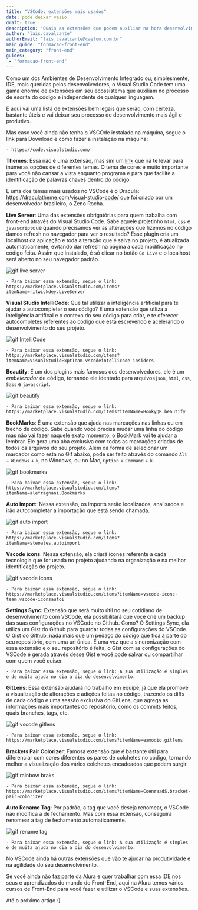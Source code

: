 ```yaml
---
title: "VSCode: extensões mais usados"
date: pode deixar vazio
draft: true
description: "Quais as extensões que podem auxiliar na hora desenvolvimento na IDE Visual Studio Code"
author: "lais.cavalcante"
authorEmail: "lais.cavalcante@caelum.com.br"
main_guide: "formacao-front-end"
main_category: "front-end"
guides:
 - "formacao-front-end"
---
```


Como um dos Ambientes de Desenvolvimento Integrado ou, simplesmente, IDE,  mais queridas pelos desenvolvedores, o Visual Studio Code tem uma gama enorme de extensões em seu ecossistema que auxiliam no processo de escrita do código e independente de qualquer linguagem.

E aqui vai uma lista de extensões bem legais que serão, com certeza, bastante úteis e vai deixar seu processo de desenvolvimento mais ágil e produtivo.

Mas caso você ainda não tenha o VSCOde instalado na máquina, segue o link para Download e como fazer a instalação na máquina:

    - https://code.visualstudio.com/

    
**Themes**: Essa não é uma extensão, mas sim um [link](https://vscodethemes.com/) que irá te levar para inúmeras opções de diferentes temas. O tema de cores é muito importante para você não cansar a vista enquanto programa e para que facilite a identificação de palavras chaves dentro do código.

E uma dos temas mais usados no VSCode é o Dracula: https://draculatheme.com/visual-studio-code/ que foi criado por um desenvolvedor brasileiro, o Zeno Rocha.

**Live Server**: Uma das extensões obrigatórias para quem trabalha com front-end através do Visual Studio Code. Sabe aquele projetinho `html`, `css` e `javascript`que quando precisamos ver as alterações que fizemos no código damos refresh no navegador para ver o resultado?  Esse plugin cria um localhost da aplicação e toda alteração que é salva no projeto, é atualizada automaticamente, evitando dar refresh na página a cada modificação no código feita. Assim que instalado, é só clicar no botão `Go Live` e o localhost será aberto no seu navegador padrão.

![gif live server](https://raw.githubusercontent.com/ritwickdey/vscode-live-server/master/images/Screenshot/vscode-live-server-animated-demo.gif)

    - Para baixar essa extensão, segue o link: https://marketplace.visualstudio.com/items?itemName=ritwickdey.LiveServer

**Visual Studio IntelliCode**: Que tal utilizar a inteligência artificial para te ajudar a autocompletar o seu código? É uma extensão que utliza a inteligência artifical e o contexo do seu código para criar, e te oferecer autocompletes referentes ao código que está escrevendo e acelerando o desenvolvimento do seu projeto.

![gif IntelliCode](https://user-images.githubusercontent.com/116461/109025338-7f0ff180-7673-11eb-8467-8b48a40493d3.gif)

    - Para baixar essa extensão, segue o link: https://marketplace.visualstudio.com/items?itemName=VisualStudioExptTeam.vscodeintellicode-insiders

**Beautify**: É um dos plugins mais famosos dos desenvolvedores, ele é um *embelezador* de código, tornando ele identado para arquivos`json`, `html`, `css`, `Sass` e `javascript`.

![gif beautify](https://i.imgur.com/3lZgRGf.gif)

    - Para baixar essa extensão, segue o link: https://marketplace.visualstudio.com/items?itemName=HookyQR.beautify

**BookMarks**: É uma extensão que ajuda nas marcações nas linhas ou em trecho de código. Sabe quando você precisa mudar uma linha do código mas não vai fazer naquele exato momento, o BookMark vai te ajudar a lembrar. Ele gera uma aba exclusiva com todas as marcações criadas de todos os arquivos do seu projeto. Além da forma de selecionar um marcador como está no Gif abaixo, pode ser feito através do comando `Alt` + `Windows` + `k`, no Windows, ou no Mac, `Option` + `Command` + `k`.

![gif bookmarks](https://i.imgur.com/5ga3F8D.gif)

    - Para baixar essa extensão, segue o link: https://marketplace.visualstudio.com/items?itemName=alefragnani.Bookmarks

**Auto import**: Nessa extensão, os imports serão localizados, analisados e irão autocompletar a importação que está sendo chamada.

![gif auto import](https://i.imgur.com/VLT6huV.gif)

    - Para baixar essa extensão, segue o link: https://marketplace.visualstudio.com/items?itemName=steoates.autoimport

**Vscode icons**: Nessa extensão, ela criará ícones referente a cada tecnologia que for usada no projeto ajudando na organização e na melhor identificação do projeto.

![gif vscode icons](https://i.imgur.com/D0n9PK8.gif)

    - Para baixar essa extensão, segue o link: https://marketplace.visualstudio.com/items?itemName=vscode-icons-team.vscode-iconsautoi

**Settings Sync**: Extensão que será muito útil no seu cotidiano de desenvolvimento com VSCode, ela possibilitará que você crie um backup das suas configurações no VSCode no Github. Como? O Settings Sync, ela utiliza um Gist do Github para guardar todas as configurações do VSCode. O Gist do Github, nada mais que um pedaço do código que fica à parte do seu repositório, com uma url única. E uma vez que a sincronização com essa extensão e o seu repositório é feita, o Gist com as configurações do VSCode é gerada através desse Gist e você pode salvar ou compartilhar com quem você quiser.

    - Para baixar essa extensão, segue o link: A sua utilização é simples e de muita ajuda no dia a dia do desenvolvimento.

 **GitLens**: Essa extensão ajudará no trabalho em equipe, já que ela promove a visualização de alterações e adições feitas no código, trazendo os diffs de cada código e uma sessão exclusiva do GitLens, que agrega as informações mais importantes do repositório, como os commits feitos, quais branches, tags, etc.

 ![gif vscode gitlens](https://raw.githubusercontent.com/eamodio/vscode-gitlens/main/images/docs/revision-navigation.gif)

    - Para baixar essa extensão, segue o link: https://marketplace.visualstudio.com/items?itemName=eamodio.gitlens

 **Brackets Pair Colorizer**: Famosa extensão que é bastante útil para diferenciar com cores diferentes os pares de colchetes no código, tornando melhor a visualização dos vários colchetes encadeados que podem surgir.

![gif rainbow braks](https://i.imgur.com/fItJMsD.gif)

    - Para baixar essa extensão, segue o link: https://marketplace.visualstudio.com/items?itemName=CoenraadS.bracket-pair-colorizer

**Auto Rename Tag**: Por padrão, a tag que você deseja renomear, o VSCode não modifica a de fechamento. Mas com essa extensão, conseguirá renomear a tag de fechamento automaticamente.

![gif rename tag](https://i.imgur.com/6eg5rlg.gif)

    - Para baixar essa extensão, segue o link: A sua utilização é simples e de muita ajuda no dia a dia do desenvolvimento.
 

No VSCode ainda há outras extensões que vão te ajudar na produtividade e na agilidade do seu desenvolvimento.

Se você ainda não faz parte da Alura e quer trabalhar com essa IDE nos seus e aprendizados do mundo do Front-End, aqui na Alura temos vários cursos de Front-End para você fazer e utilizar o VSCode e suas extensões.

Até o próximo artigo :}
